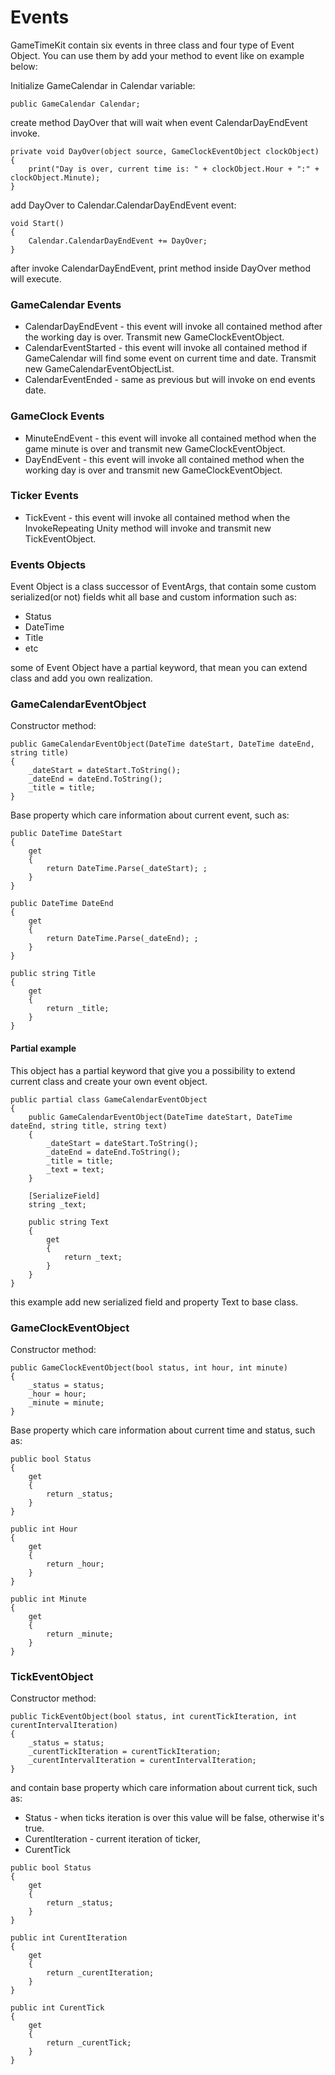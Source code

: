 # Events
GameTimeKit contain six events in three class and four type of Event Object. You can use them by add your method to event like on example below:

Initialize GameCalendar in Calendar variable:

```
public GameCalendar Calendar;
```

create method DayOver that will wait when event CalendarDayEndEvent invoke.

```
private void DayOver(object source, GameClockEventObject clockObject)
{
    print("Day is over, current time is: " + clockObject.Hour + ":" + clockObject.Minute);
}
```

add DayOver to Calendar.CalendarDayEndEvent event:
```
void Start()
{
    Calendar.CalendarDayEndEvent += DayOver;
}
```

after invoke CalendarDayEndEvent, print method inside DayOver method will execute.

### GameCalendar Events
* CalendarDayEndEvent - this event will invoke all contained method after the working day is over. Transmit new GameClockEventObject.
* CalendarEventStarted - this event will invoke all contained method if GameCalendar will find some event on current time and date. Transmit new GameCalendarEventObjectList.
* CalendarEventEnded - same as previous but will invoke on end events date.

### GameClock Events
* MinuteEndEvent - this event will invoke all contained method when the game minute is over and transmit new GameClockEventObject.
* DayEndEvent - this event will invoke all contained method when the working day is over and transmit new GameClockEventObject.

### Ticker Events
* TickEvent - this event will invoke all contained method when the InvokeRepeating Unity method will invoke and transmit new TickEventObject.

### Events Objects

Event Object is a class successor of EventArgs, that contain some custom serialized(or not) fields whit all base and custom information such as:
* Status
* DateTime
* Title
* etc

some of Event Object have a partial keyword, that mean you can extend class and add you own realization.


### GameCalendarEventObject

Constructor method:

```
public GameCalendarEventObject(DateTime dateStart, DateTime dateEnd, string title)
{
    _dateStart = dateStart.ToString();
    _dateEnd = dateEnd.ToString();
    _title = title;
}
```

Base property which care information about current event, such as:

```
public DateTime DateStart
{
    get
    {
        return DateTime.Parse(_dateStart); ;
    }
}

public DateTime DateEnd
{
    get
    {
        return DateTime.Parse(_dateEnd); ;
    }
}

public string Title
{
    get
    {
        return _title;
    }
}
```

#### Partial example

This object has a partial keyword that give you a possibility to extend current class and create your own event object.

```
public partial class GameCalendarEventObject
{
    public GameCalendarEventObject(DateTime dateStart, DateTime dateEnd, string title, string text)
    {
        _dateStart = dateStart.ToString();
        _dateEnd = dateEnd.ToString();
        _title = title;
        _text = text;
    }

    [SerializeField]
    string _text;

    public string Text
    {
        get
        {
            return _text;
        }
    }
}
```
this example add new serialized field and property Text to base class.

### GameClockEventObject

Constructor method:

```
public GameClockEventObject(bool status, int hour, int minute)
{
    _status = status;
    _hour = hour;
    _minute = minute;
}
```

Base property which care information about current time and status, such as:

```
public bool Status
{
    get
    {
        return _status;
    }
}

public int Hour
{
    get
    {
        return _hour;
    }
}

public int Minute
{
    get
    {
        return _minute;
    }
}
```

### TickEventObject


Constructor method:

```
public TickEventObject(bool status, int curentTickIteration, int curentIntervalIteration)
{
    _status = status;
    _curentTickIteration = curentTickIteration;
    _curentIntervalIteration = curentIntervalIteration;
}
```

and contain base property which care information about current tick, such as:

* Status - when ticks iteration is over this value will be false, otherwise it's true.
* CurentIteration - current iteration of ticker,
* CurentTick

```
public bool Status
{
    get
    {
        return _status;
    }
}

public int CurentIteration
{
    get
    {
        return _curentIteration;
    }
}

public int CurentTick
{
    get
    {
        return _curentTick;
    }
}
```
